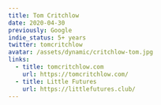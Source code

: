 ```yaml
---
title: Tom Critchlow
date: 2020-04-30
previously: Google
indie_status: 5+ years
twitter: tomcritchlow
avatar: /assets/dynamic/critchlow-tom.jpg
links:
  - title: tomcritchlow.com
    url: https://tomcritchlow.com/
  - title: Little Futures
    url: https://littlefutures.club/
---
```


